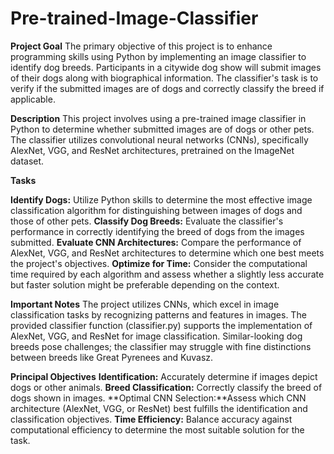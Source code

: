 # Pre-trained-Image-Classifier
**Project Goal**
The primary objective of this project is to enhance programming skills using Python by implementing an image classifier to identify dog breeds. Participants in a citywide dog show will submit images of their dogs along with biographical information. The classifier's task is to verify if the submitted images are of dogs and correctly classify the breed if applicable.

**Description**
This project involves using a pre-trained image classifier in Python to determine whether submitted images are of dogs or other pets. The classifier utilizes convolutional neural networks (CNNs), specifically AlexNet, VGG, and ResNet architectures, pretrained on the ImageNet dataset.

**Tasks**

**Identify Dogs:** Utilize Python skills to determine the most effective image classification algorithm for distinguishing between images of dogs and those of other pets.
**Classify Dog Breeds:** Evaluate the classifier's performance in correctly identifying the breed of dogs from the images submitted.
**Evaluate CNN Architectures:** Compare the performance of AlexNet, VGG, and ResNet architectures to determine which one best meets the project's objectives.
**Optimize for Time:** Consider the computational time required by each algorithm and assess whether a slightly less accurate but faster solution might be preferable depending on the context.

**Important Notes**
The project utilizes CNNs, which excel in image classification tasks by recognizing patterns and features in images.
The provided classifier function (classifier.py) supports the implementation of AlexNet, VGG, and ResNet for image classification.
Similar-looking dog breeds pose challenges; the classifier may struggle with fine distinctions between breeds like Great Pyrenees and Kuvasz.

**Principal Objectives**
**Identification:** Accurately determine if images depict dogs or other animals.
**Breed Classification:** Correctly classify the breed of dogs shown in images.
**Optimal CNN Selection:**Assess which CNN architecture (AlexNet, VGG, or ResNet) best fulfills the identification and classification objectives.
**Time Efficiency:** Balance accuracy against computational efficiency to determine the most suitable solution for the task.
